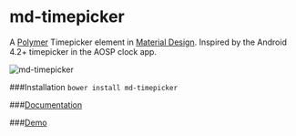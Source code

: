 md-timepicker
=============

A [Polymer](https://www.polymer-project.org) Timepicker element in [Material Design](http://google.com/design/spec).
Inspired by the Android 4.2+ timepicker in the AOSP clock app.

![md-timepicker](https://cloud.githubusercontent.com/assets/1891109/4836531/0a462358-5fc6-11e4-8cbe-4f9db72bd9df.png)


###Installation
`bower install md-timepicker`

###[Documentation](http://dot-louis.github.io/md-timepicker/components/md-timepicker/index.html)

###[Demo](http://dot-louis.github.io/md-timepicker/components/md-timepicker/demo.html)
